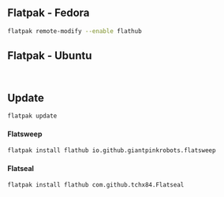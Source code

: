 ## Flatpak - Fedora
```bash
flatpak remote-modify --enable flathub

```

## Flatpak - Ubuntu
```bash


```

```bash


```

## Update
```bash
flatpak update

```

#### Flatsweep
```bash
flatpak install flathub io.github.giantpinkrobots.flatsweep

```

#### Flatseal
```bash
flatpak install flathub com.github.tchx84.Flatseal

```